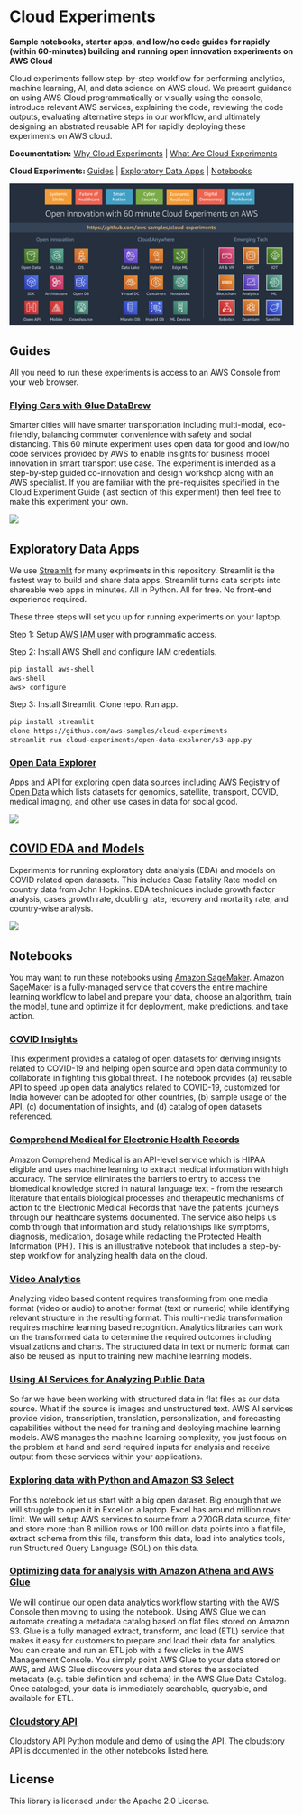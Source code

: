 # Cloud Experiments

**Sample notebooks, starter apps, and low/no code guides for rapidly (within 60-minutes) building and running open innovation experiments on AWS Cloud**

Cloud experiments follow step-by-step workflow for performing analytics, machine learning, AI, and data science on AWS cloud. We present guidance on using AWS Cloud programmatically or visually using the console, introduce relevant AWS services, explaining the code, reviewing the code outputs, evaluating alternative steps in our workflow, and ultimately designing an abstrated reusable API for rapidly deploying these experiments on AWS cloud.

**Documentation:** [Why Cloud Experiments](https://github.com/aws-samples/cloud-experiments/tree/master/docs/why-cloud-experiments.md) | [What Are Cloud Experiments](https://github.com/aws-samples/cloud-experiments/tree/master/docs/what-are-cloud-experiments.md)

**Cloud Experiments:** [Guides](https://github.com/aws-samples/cloud-experiments#lowno-code-guides) | [Exploratory Data Apps](https://github.com/aws-samples/cloud-experiments#streamlit-apps) | [Notebooks](https://github.com/aws-samples/cloud-experiments#amazon-sagemaker-notebooks)

[![](cloud-experiments.png)](https://github.com/aws-samples/cloud-experiments)

## Guides

All you need to run these experiments is access to an AWS Console from your web browser.

### [Flying Cars with Glue DataBrew](https://github.com/aws-samples/cloud-experiments/tree/master/flying-cars-with-glue-databrew)

Smarter cities will have smarter transportation including multi-modal, eco-friendly, balancing commuter convenience with safety and social distancing. This 60 minute experiment uses open data for good and low/no code services provided by AWS to enable insights for business model innovation in smart transport use case. The experiment is intended as a step-by-step guided co-innovation and design workshop along with an AWS specialist. If you are familiar with the pre-requisites specified in the Cloud Experiment Guide (last section of this experiment) then feel free to make this experiment your own.

[![](https://github.com/aws-samples/cloud-experiments/blob/master/flying-cars-with-glue-databrew/splash.png)](https://github.com/aws-samples/cloud-experiments/tree/master/flying-cars-with-glue-databrew)

## Exploratory Data Apps

We use [Streamlit](https://streamlit.io/) for many expriments in this repository. Streamlit is the fastest way to build and share data apps. Streamlit turns data scripts into shareable web apps in minutes. All in Python. All for free. No front‑end experience required.

These three steps will set you up for running experiments on your laptop.

Step 1: Setup [AWS IAM user](https://docs.aws.amazon.com/IAM/latest/UserGuide/id_users_create.html#id_users_create_console) with programmatic access.

Step 2: Install AWS Shell and configure IAM credentials.

```
pip install aws-shell
aws-shell
aws> configure
```

Step 3: Install Streamlit. Clone repo. Run app.

```
pip install streamlit
clone https://github.com/aws-samples/cloud-experiments
streamlit run cloud-experiments/open-data-explorer/s3-app.py
```

### [Open Data Explorer](https://github.com/aws-samples/cloud-experiments/tree/master/open-data-explorer)

Apps and API for exploring open data sources including [AWS Registry of Open Data](https://registry.opendata.aws/) which lists datasets for genomics, satellite, transport, COVID, medical imaging, and other use cases in data for social good.

[![](https://github.com/aws-samples/cloud-experiments/blob/master/open-data-explorer/s3-app-start.png)](https://github.com/aws-samples/cloud-experiments/tree/master/open-data-explorer)

## [COVID EDA and Models](https://github.com/aws-samples/cloud-experiments/tree/master/covid-insights)

Experiments for running exploratory data analysis (EDA) and models on COVID related open datasets. This includes Case Fatality Rate model on country data from John Hopkins. EDA techniques include growth factor analysis, cases growth rate, doubling rate, recovery and mortality rate, and country-wise analysis.

[![](https://github.com/aws-samples/cloud-experiments/blob/master/covid-insights/cfr.png)](https://github.com/aws-samples/cloud-experiments/tree/master/covid-insights)

## Notebooks

You may want to run these notebooks using [Amazon SageMaker](https://aws.amazon.com/sagemaker/). Amazon SageMaker is a fully-managed service that covers the entire machine learning workflow to label and prepare your data, choose an algorithm, train the model, tune and optimize it for deployment, make predictions, and take action.

### [COVID Insights](https://github.com/aws-samples/cloud-experiments/tree/master/covid)

This experiment provides a catalog of open datasets for deriving insights related to COVID-19 and helping open source and open data community to collaborate in fighting this global threat. The notebook provides (a) reusable API to speed up open data analytics related to COVID-19, customized for India however can be adopted for other countries, (b) sample usage of the API, (c) documentation of insights, and (d) catalog of open datasets referenced.

### [Comprehend Medical for Electronic Health Records](https://github.com/aws-samples/cloud-experiments/tree/master/comprehend-medical-ehr)

Amazon Comprehend Medical is an API-level service which is HIPAA eligible and uses machine learning to extract medical information with high accuracy. The service eliminates the barriers to entry to access the biomedical knowledge stored in natural language text - from the research literature that entails biological processes and therapeutic mechanisms of action to the Electronic Medical Records that have the patients’ journeys through our healthcare systems documented. The service also helps us comb through that information and study relationships like symptoms, diagnosis, medication, dosage while redacting the Protected Health Information (PHI). This is an illustrative notebook that includes a step-by-step workflow for analyzing health data on the cloud.

### [Video Analytics](https://github.com/aws-samples/cloud-experiments/tree/master/video-analytics/)

Analyzing video based content requires transforming from one media format (video or audio) to another format (text or numeric) while identifying relevant structure in the resulting format. This multi-media transformation requires machine learning based recognition. Analytics libraries can work on the transformed data to determine the required outcomes including visualizations and charts. The structured data in text or numeric format can also be reused as input to training new machine learning models.

### [Using AI Services for Analyzing Public Data](https://github.com/aws-samples/cloud-experiments/tree/master/ai-services/)

So far we have been working with structured data in flat files as our data source. What if the source is images and unstructured text. AWS AI services provide vision, transcription, translation, personalization, and forecasting capabilities without the need for training and deploying machine learning models. AWS manages the machine learning complexity, you just focus on the problem at hand and send required inputs for analysis and receive output from these services within your applications.

### [Exploring data with Python and Amazon S3 Select](https://github.com/aws-samples/cloud-experiments/tree/master/exploring-data/)

For this notebook let us start with a big open dataset. Big enough that we will struggle to open it in Excel on a laptop. Excel has around million rows limit. We will setup AWS services to source from a 270GB data source, filter and store more than 8 million rows or 100 million data points into a flat file, extract schema from this file, transform this data, load into analytics tools, run Structured Query Language (SQL) on this data.

### [Optimizing data for analysis with Amazon Athena and AWS Glue](https://github.com/aws-samples/cloud-experiments/tree/master/optimizing-data/)

We will continue our open data analytics workflow starting with the AWS Console then moving to using the notebook. Using AWS Glue we can automate creating a metadata catalog based on flat files stored on Amazon S3. Glue is a fully managed extract, transform, and load (ETL) service that makes it easy for customers to prepare and load their data for analytics. You can create and run an ETL job with a few clicks in the AWS Management Console. You simply point AWS Glue to your data stored on AWS, and AWS Glue discovers your data and stores the associated metadata (e.g. table definition and schema) in the AWS Glue Data Catalog. Once cataloged, your data is immediately searchable, queryable, and available for ETL.

### [Cloudstory API](https://github.com/aws-samples/cloud-experiments/tree/master/cloudstory-api/)

Cloudstory API Python module and demo of using the API. The cloudstory API is documented in the other notebooks listed here.

## License

This library is licensed under the Apache 2.0 License. 
